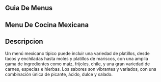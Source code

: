 ## Guia De Menus

## Menu De Cocina Mexicana

## Descripcion 
Un menú mexicano típico puede incluir una variedad de platillos, desde tacos y enchiladas hasta moles y platillos de mariscos, con una amplia gama de ingredientes como maíz, frijoles, chile, y una gran variedad de carnes, especias e hierbas. Los sabores son vibrantes y variados, con una combinación única de picante, ácido, dulce y salado. 

